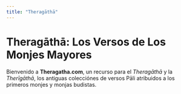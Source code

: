 ```yaml
---
title: "Theragāthā"
---
```


# Theragāthā: Los Versos de Los Monjes Mayores

Bienvenido a **Theragatha.com**, un recurso para el *Theragāthā* y la *Therīgāthā*, los antiguas colecciónes de versos Pāli atribuidos a los primeros monjes y monjas budistas.


